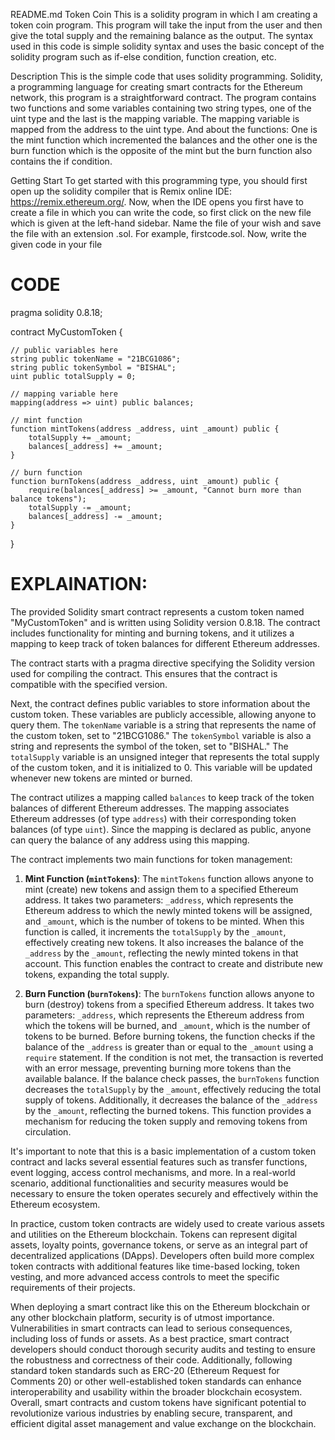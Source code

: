 README.md Token Coin This is a solidity program in which I am creating a token coin program. This program will take the input from the user and then give the total supply and the remaining balance as the output. The syntax used in this code is simple solidity syntax and uses the basic concept of the solidity program such as if-else condition, function creation, etc.

Description This is the simple code that uses solidity programming. Solidity, a programming language for creating smart contracts for the Ethereum network, this program is a straightforward contract. The program contains two functions and some variables containing two string types, one of the uint type and the last is the mapping variable. The mapping variable is mapped from the address to the uint type. And about the functions: One is the mint function which incremented the balances and the other one is the burn function which is the opposite of the mint but the burn function also contains the if condition.

Getting Start To get started with this programming type, you should first open up the solidity compiler that is Remix online IDE: https://remix.ethereum.org/. Now, when the IDE opens you first have to create a file in which you can write the code, so first click on the new file which is given at the left-hand sidebar. Name the file of your wish and save the file with an extension .sol. For example, firstcode.sol. Now, write the given code in your file


# CODE

pragma solidity 0.8.18;

contract MyCustomToken {

    // public variables here
    string public tokenName = "21BCG1086";
    string public tokenSymbol = "BISHAL";
    uint public totalSupply = 0;

    // mapping variable here
    mapping(address => uint) public balances;

    // mint function
    function mintTokens(address _address, uint _amount) public {
        totalSupply += _amount;
        balances[_address] += _amount;
    }

    // burn function
    function burnTokens(address _address, uint _amount) public {
        require(balances[_address] >= _amount, "Cannot burn more than balance tokens");
        totalSupply -= _amount;
        balances[_address] -= _amount;
    }
}
# EXPLAINATION:
The provided Solidity smart contract represents a custom token named "MyCustomToken" and is written using Solidity version 0.8.18. The contract includes functionality for minting and burning tokens, and it utilizes a mapping to keep track of token balances for different Ethereum addresses.

The contract starts with a pragma directive specifying the Solidity version used for compiling the contract. This ensures that the contract is compatible with the specified version.

Next, the contract defines public variables to store information about the custom token. These variables are publicly accessible, allowing anyone to query them. The `tokenName` variable is a string that represents the name of the custom token, set to "21BCG1086." The `tokenSymbol` variable is also a string and represents the symbol of the token, set to "BISHAL." The `totalSupply` variable is an unsigned integer that represents the total supply of the custom token, and it is initialized to 0. This variable will be updated whenever new tokens are minted or burned.

The contract utilizes a mapping called `balances` to keep track of the token balances of different Ethereum addresses. The mapping associates Ethereum addresses (of type `address`) with their corresponding token balances (of type `uint`). Since the mapping is declared as public, anyone can query the balance of any address using this mapping.

The contract implements two main functions for token management:

1. **Mint Function (`mintTokens`)**:
   The `mintTokens` function allows anyone to mint (create) new tokens and assign them to a specified Ethereum address. It takes two parameters: `_address`, which represents the Ethereum address to which the newly minted tokens will be assigned, and `_amount`, which is the number of tokens to be minted. When this function is called, it increments the `totalSupply` by the `_amount`, effectively creating new tokens. It also increases the balance of the `_address` by the `_amount`, reflecting the newly minted tokens in that account. This function enables the contract to create and distribute new tokens, expanding the total supply.

2. **Burn Function (`burnTokens`)**:
   The `burnTokens` function allows anyone to burn (destroy) tokens from a specified Ethereum address. It takes two parameters: `_address`, which represents the Ethereum address from which the tokens will be burned, and `_amount`, which is the number of tokens to be burned. Before burning tokens, the function checks if the balance of the `_address` is greater than or equal to the `_amount` using a `require` statement. If the condition is not met, the transaction is reverted with an error message, preventing burning more tokens than the available balance. If the balance check passes, the `burnTokens` function decreases the `totalSupply` by the `_amount`, effectively reducing the total supply of tokens. Additionally, it decreases the balance of the `_address` by the `_amount`, reflecting the burned tokens. This function provides a mechanism for reducing the token supply and removing tokens from circulation.

It's important to note that this is a basic implementation of a custom token contract and lacks several essential features such as transfer functions, event logging, access control mechanisms, and more. In a real-world scenario, additional functionalities and security measures would be necessary to ensure the token operates securely and effectively within the Ethereum ecosystem.

In practice, custom token contracts are widely used to create various assets and utilities on the Ethereum blockchain. Tokens can represent digital assets, loyalty points, governance tokens, or serve as an integral part of decentralized applications (DApps). Developers often build more complex token contracts with additional features like time-based locking, token vesting, and more advanced access controls to meet the specific requirements of their projects.

When deploying a smart contract like this on the Ethereum blockchain or any other blockchain platform, security is of utmost importance. Vulnerabilities in smart contracts can lead to serious consequences, including loss of funds or assets. As a best practice, smart contract developers should conduct thorough security audits and testing to ensure the robustness and correctness of their code. Additionally, following standard token standards such as ERC-20 (Ethereum Request for Comments 20) or other well-established token standards can enhance interoperability and usability within the broader blockchain ecosystem. Overall, smart contracts and custom tokens have significant potential to revolutionize various industries by enabling secure, transparent, and efficient digital asset management and value exchange on the blockchain.
